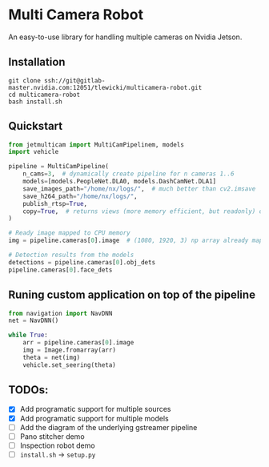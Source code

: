# Multi Camera Robot

An easy-to-use library for handling multiple cameras on Nvidia Jetson.

## Installation
```
git clone ssh://git@gitlab-master.nvidia.com:12051/tlewicki/multicamera-robot.git
cd multicamera-robot
bash install.sh
```

## Quickstart

```python
from jetmulticam import MultiCamPipelinem, models
import vehicle

pipeline = MultiCamPipeline(
    n_cams=3,  # dynamically create pipeline for n cameras 1..6
    models=[models.PeopleNet.DLA0, models.DashCamNet.DLA1]
    save_images_path="/home/nx/logs/",  # much better than cv2.imsave
    save_h264_path="/home/nx/logs/",
    publish_rtsp=True,
    copy=True,  # returns views (more memory efficient, but readonly) or copies (convenient, ok to r/w).
)

# Ready image mapped to CPU memory
img = pipeline.cameras[0].image  # (1080, 1920, 3) np array already mapped to host

# Detection results from the models
detections = pipeline.cameras[0].obj_dets
pipeline.cameras[0].face_dets
```

## Runing custom application on top of the pipeline
```python
from navigation import NavDNN
net = NavDNN()

while True:
    arr = pipeline.cameras[0].image
    img = Image.fromarray(arr)
    theta = net(img) 
    vehicle.set_seering(theta)
```

## TODOs:

- [x] Add programatic support for multiple sources
- [x] Add programatic support for multiple models
- [ ] Add the diagram of the underlying gstreamer pipeline
- [ ] Pano stitcher demo
- [ ] Inspection robot demo
- [ ] `install.sh` -> `setup.py`
